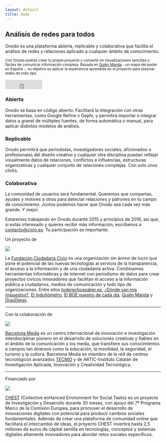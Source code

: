 ```yaml
---
layout: default
title: Home
---
```


<div class="jumbotron">
  <div class="container">
    <div class="row">
      <div class="col-md-8 col-md-offset-2 text-center">
        <h2>Análisis de redes para todos</h2>
        <p>Onodo es una plataforma abierta, replicable y colaborativa que facilita el análisis de redes y relaciones aplicado a cualquier ámbito de conocimiento.</p>
        <p><small>Con Onodo podrás crear tu propio proyecto y convertir en visualizaciones sencillas y fáciles de comunicar información compleja. Basada en <a href="http://quienmanda.es" target="_blank" title="Quién Manda">Quién Manda</a> - un mapa del poder en España -, su objetivo es aplicar la experiencia aprendida en el proyecto para plasmar redes de todo tipo.</small></p>
        <iframe src="https://ghbtns.com/github-btn.html?user=civio&repo=onodo.org&type=star&count=true&size=large" frameborder="0" scrolling="0" width="120px" height="30px"></iframe>
      </div>
    </div>
  </div>
</div>

<div class="main-description container">
  <div class="row">
    <div class="main-description-item col-md-4">
      <span class="icon icon-abierta"></span>
      <h3>Abierta</h3>
      <p>Onodo se basa en código abierto. Facilitará la integración con otras herramientas, como Google Refine o Gephi, y permitirá importar e integrar datos a granel de múltiples fuentes, de forma automática o manual, para aplicar distintos modelos de análisis.</p>
    </div>
    <div class="main-description-item col-md-4">
      <span class="icon icon-replicable"></span>
      <h3>Replicable</h3>
      <p>Onodo permitirá que periodistas, investigadores sociales, aficionados o profesionales del diseño creativo y cualquier otra disciplina puedan reflejar visualmente datos de relaciones, conflictos e influencias, estructuras organizativas y cualquier conjunto de relaciones complejas. Con solo unos clicks.</p>
   </div>
    <div class="main-description-item col-md-4">
      <span class="icon icon-colaborativa"></span>
      <h3>Colaborativa</h3>
      <p>La comunidad de usuarios será fundamental. Queremos que compartas, ayudes y motives a otros para detectar relaciones y patrones en tu campo de conocimiento. Juntos podemos hacer que Onodo sea cada vez más grande. Y mejor.</p>
    </div>
  </div>
  <div class="row text-center">
    <div class="well">Estaremos trabajando en Onodo durante 2015 y principios de 2016, así que, si estás interesado y quieres recibir más información, escríbenos a <a href="mailto:contacto@civio.es">contacto@civio.es</a>. Tu participación es importante.
    </div>
  </div>
</div>

<div class="partners">
  <div class="container">
    <div class="row">
      <div class="col-md-6 col-md-offset-3">
        <p class="partners-title">Un proyecto de</p>
        <a href="http://www.civio.es" class="icon" target="_blank" title="Fundación Ciudadana Civio"><img src="{{ site.baseurl }}/public/img/logo-civio.png"></a>
        <p class="partner">La <a href="http://www.civio.es" target="_blank" title="Fundación Ciudadana Civio">Fundación Ciudadana Civio</a> es una organización sin ánimo de lucro que pone el potencial de las nuevas tecnologías al servicio de la transparencia, el acceso a la información y de una ciudadanía activa. Combinamos herramientas informáticas y de Internet con periodismo de datos para crear proyectos cívicos innovadores que facilitan el acceso a la información pública a ciudadanos, medios de comunicación y todo tipo de organizaciones. Entre ellos <a href="http://tuderechoasaber.es/" target="_blank" title="Tu derecho a saber">tuderechoasaber.es</a>, <a href="http://dondevanmisimpuestos.es/" target="_blank" title="¿Dónde van mis impuestos?">¿Dónde van mis impuestos?</a>, <a href="http://www.elindultometro.es/index.html" target="_blank" title="El Indultómetro">El Indultómetro</a>, <a href="http://elboenuestrodecadadia.com/" target="_blank" title="El BOE nuestro de cada día">El BOE nuestro de cada día</a>, <a href="http://quienmanda.es" target="_blank" title="Quién Manda">Quién Manda</a> y <a href="http://digodiego.es/" target="_blank" title="DigoDiego">DigoDiego</a>.</p>
      </div>
    </div>
    <hr>
    <div class="row">
      <div class="col-md-6 col-md-offset-3">
        <p class="partners-title">Con la colaboración de</p>
        <a href="http://www.barcelonamedia.org" class="icon" target="_blank" title="Barcelona Media"><img src="{{ site.baseurl }}/public/img/logo-barcelonamedia.png"></a>
        <p class="partner"><a href="http://www.barcelonamedia.org" target="_blank" title="Barcelona Media">Barcelona Media</a> es un centro internacional de innovación e investigación interdisciplinar pionero en el desarrollo de soluciones creativas y fiables en el ámbito de la comunicación y los media, que transfiere sus conocimientos a campos tan diversos como la educación, la movilidad, la seguridad, el turismo y la cultura. Barcelona Media es miembro de la red de centros tecnológicos avanzados <a href="http://accio.gencat.cat/cat/innovacio-tecnologica/tecnio/index.jsp" target="_blank" title="TECNIO">TECNIO</a> y de ARTIC-Instituto Catalán de Investigación Aplicada, Innovación y Creatividad Tecnológica.</p>
      </div>
    </div>
    <hr>
    <div class="row">
      <div class="col-md-6 col-md-offset-3">
        <p class="partners-title">Financiado por</p>
        <a href="http://www.chest-project.eu/" class="icon" target="_blank" title="CHEST (Collective enHanced Environment for Social Tasks)"><img src="{{ site.baseurl }}/public/img/logo-chest.png"></a>
        <p class="partner"><a href="http://www.chest-project.eu/" target="_blank" title="CHEST (Collective enHanced Environment for Social Tasks)">CHEST</a> (Collective enHanced Environment for Social Tasks) es un proyecto de Investigación y Desarrollo durante 30 meses, con apoyo del 7º Programa Marco de la Comisión Europea, para promover el desarrollo de innovaciones digitales con potencial para producir cambios sociales fundamentales. Además de crear una plataforma de comunidad online que facilitará el intercambio de ideas, el proyecto CHEST invertirá hasta 2,5 millones de euros de capital semilla en tecnologías, conceptos y sistemas digitales altamente innovadores para abordar retos sociales específicos.</p>
      </div>
    </div>
  </div>
</div>
